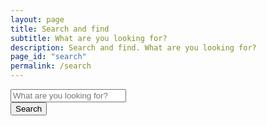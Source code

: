 ```yaml
---
layout: page
title: Search and find
subtitle: What are you looking for?
description: Search and find. What are you looking for?
page_id: "search"
permalink: /search
---
```


<div class="field has-addons">
    <div class="control is-expanded">
        <input type="search" id="search-input" placeholder="What are you looking for?" class="input is-large">
    </div>
    <div class="control">
        <button id="search-button" class="button is-large">Search</button>
    </div>
</div>

<div id="search-results" class="content">
</div>

<script src="https://cdn.jsdelivr.net/gh/nextapps-de/flexsearch@0.8/dist/flexsearch.bundle.min.js"></script>

<script>
    (function() {
        const allSearchFields = ["document", "section", "content", "url", "date", "category", "tags"];

        const searchInput = document.getElementById('search-input');
        const searchResultsContainer = document.getElementById('search-results');
        
        // Set initial placeholder and disable the input
        searchInput.placeholder = "Loading search data…";
        searchInput.disabled = true;

        const indexes = {};
        const languages = {
            'en': '/search.json',
            'de': '/de/search.json'
        };

        const currentLang = document.documentElement.lang || 'en';

        function createIndex(lang) {
            return new FlexSearch.Document({
                document: {
                    id: "url",
                    index: allSearchFields,
                    store: allSearchFields
                },
                tokenize: "full",
                encoder: FlexSearch.Charset.LatinSoundex,
                cache: true,
                context: true,
                lang: lang
            });
        }

        let filesToLoad = Object.keys(languages).map(lang => languages[lang]);
        let filesLoaded = 0;

        function checkIfReady() {
            filesLoaded++;
            if (filesLoaded === filesToLoad.length) {
                searchInput.placeholder = "What are you looking for?";
                searchInput.disabled = false;
                
                document.getElementById('search-button').addEventListener('click', performSearch);
                
                searchInput.addEventListener('keydown', (event) => {
                    if (event.key === 'Enter') {
                        event.preventDefault();
                        performSearch();
                    }
                });

                searchInput.addEventListener('input', () => {
                    searchResultsContainer.innerHTML = '';
                });
            }
        }

        Object.keys(languages).forEach(lang => {
            const url = languages[lang];
            indexes[lang] = createIndex(lang);
            
            fetch(url)
                .then(response => {
                    if (!response.ok) {
                        throw new Error(`HTTP error! status: ${response.status}`);
                    }
                    return response.json();
                })
                .then(data => {
                    data.forEach(item => {
                        if (item.url) {
                            indexes[lang].add(item);
                        } else {
                            console.warn(`Item missing URL in ${url}, skipping for FlexSearch index:`, item);
                        }
                    });
                    checkIfReady();
                })
                .catch(error => {
                    console.error(`Error fetching or parsing ${url}:`, error);
                    searchResultsContainer.innerHTML = '<p>Error loading search data. Some results may be missing. You can still search, but not all data might be available. Please try reloading the page.</p>';
                    checkIfReady();
                });
        });

        function performSearch() {
            const query = searchInput.value.trim();
            if (query.length === 0) {
                searchResultsContainer.innerHTML = '';
                return;
            }
            if (typeof query !== 'string' || query.length === 0) {
                console.warn("Invalid search query received (not a non-empty string):", query);
                searchResultsContainer.innerHTML = '<p>Please enter a valid search term.</p>';
                return;
            }

            let allResults = [];
            const searchOptions = {
                limit: 99,
                // DO NOT USE enrich: true
                suggest: true,
                highlight: {
                    template: '<mark style="background-color: yellow;">$1</mark>',
                    boundary: {
                        // length before match  
                        before: 50,
                        // length after match  
                        after: 50,
                        // overall length  
                        total: 500  
                    },
                    ellipsis: [{
                        // pass a template, where $1 is
                        // a placeholder for the ellipsis
                        template: "<b>$1</b>",
                        // define custom ellipsis
                        pattern: "[…]"]
                    },
                    merge: true,
                }
            };
            
            const currentLangIndex = indexes[currentLang];
            if (currentLangIndex) {
                const rawResults = currentLangIndex.search(query, searchOptions);
                
                rawResults.forEach(fieldResult => {
                    if (fieldResult && fieldResult.result) {
                        fieldResult.result.forEach(r => {
                            const originalDoc = currentLangIndex.get(r.id);
                            if (originalDoc) {
                                // Merge the highlight from the result into the original document
                                const highlightedDoc = { ...originalDoc, highlight: r.highlight, field: fieldResult.field };
                                allResults.push({ id: r.id, doc: highlightedDoc, score: r.score - 1000, lang: currentLang });
                            }
                        });
                    }
                });
            }

            Object.keys(indexes).forEach(lang => {
                if (lang !== currentLang) {
                    const otherLangIndex = indexes[lang];
                    const rawResults = otherLangIndex.search(query, searchOptions);
                    
                    rawResults.forEach(fieldResult => {
                        if (fieldResult && fieldResult.result) {
                            fieldResult.result.forEach(r => {
                                const originalDoc = otherLangIndex.get(r.id);
                                if (originalDoc) {
                                    const highlightedDoc = { ...originalDoc, highlight: r.highlight, field: fieldResult.field };
                                    allResults.push({ id: r.id, doc: highlightedDoc, score: r.score, lang: lang });
                                }
                            });
                        }
                    });
                }
            });

            allResults.sort((a, b) => a.score - b.score);
            displayResults(allResults);
        }

        function displayResults(results) {
            if (typeof _paq !== 'undefined') {
                _paq.push(['trackSiteSearch', searchInput.value.trim(), false, results.length]);
            }
            
            const uniqueResults = [];
            const seenUrls = new Set();
            results.forEach(result => {
                if (result.doc && !seenUrls.has(result.doc.url)) {
                    uniqueResults.push(result);
                    seenUrls.add(result.doc.url);
                }
            });

            if (uniqueResults.length === 0) {
                searchResultsContainer.innerHTML = '<p>No results found.</p>';
                return;
            }
            
            let html = '<ul class="search-results-list">';
            uniqueResults.forEach(result => {
                const item = result.doc;
                if (!item) {
                    console.warn('Skipping search result with undefined document:', result);
                    return;
                }
                
                // The item.highlight property now contains the highlighted content
                const title = item.document || 'No Title';
                const url = item.url || '#';
                const sectionContent = item.section || '';
                const mainContent = item.highlight || '';

                html += `
                    <li class="box mb-4">
                        <p><a href="${url}"><strong>${title}</strong></a><br>${sectionContent}</p>
                        <p>${mainContent}</p>
                    </li>
                `;
            });
            html += '</ul>';
            searchResultsContainer.innerHTML = html;
        }
    })();
</script>